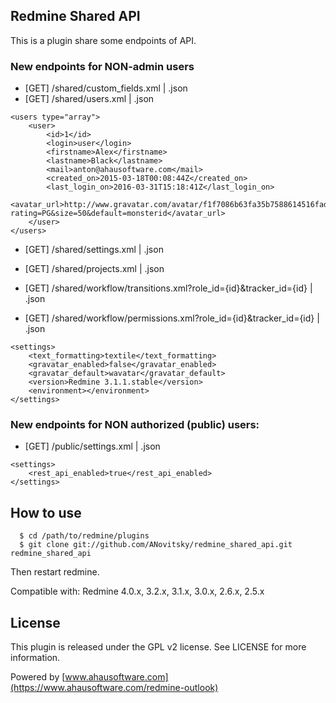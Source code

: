 Redmine Shared API
-------

This is a plugin share some endpoints of API.

### New endpoints for NON-admin users

* [GET] /shared/custom_fields.xml | .json
* [GET] /shared/users.xml | .json
```
<users type="array">
	<user>
		<id>1</id>
		<login>user</login>
		<firstname>Alex</firstname>
		<lastname>Black</lastname>
		<mail>anton@ahausoftware.com</mail>
		<created_on>2015-03-18T00:08:44Z</created_on>
		<last_login_on>2016-03-31T15:18:41Z</last_login_on>
		<avatar_url>http://www.gravatar.com/avatar/f1f7086b63fa35b7588614516fade808?rating=PG&size=50&default=monsterid</avatar_url>
	</user>
</users>
```

* [GET] /shared/settings.xml | .json
* [GET] /shared/projects.xml | .json

* [GET] /shared/workflow/transitions.xml?role_id={id}&tracker_id={id} | .json
* [GET] /shared/workflow/permissions.xml?role_id={id}&tracker_id={id} | .json

```
<settings>
    <text_formatting>textile</text_formatting>
    <gravatar_enabled>false</gravatar_enabled>
    <gravatar_default>wavatar</gravatar_default>
    <version>Redmine 3.1.1.stable</version>
    <environment></environment>
</settings>
```

### New endpoints for NON authorized (public) users:

* [GET] /public/settings.xml | .json

```
<settings>
	<rest_api_enabled>true</rest_api_enabled>
</settings>
```

How to use
-------
```
  $ cd /path/to/redmine/plugins
  $ git clone git://github.com/ANovitsky/redmine_shared_api.git redmine_shared_api
```
Then restart redmine.

Compatible with:	Redmine 4.0.x, 3.2.x, 3.1.x, 3.0.x, 2.6.x, 2.5.x

License
-------

This plugin is released under the GPL v2 license. See
LICENSE for more information.

Powered by [www.ahausoftware.com](https://www.ahausoftware.com/redmine-outlook) 
